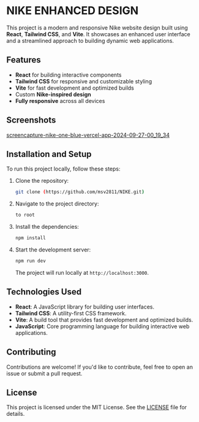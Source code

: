 # NIKE ENHANCED DESIGN

This project is a modern and responsive Nike website design built using **React**, **Tailwind CSS**, and **Vite**. It showcases an enhanced user interface and a streamlined approach to building dynamic web applications.

## Features

- **React** for building interactive components
- **Tailwind CSS** for responsive and customizable styling
- **Vite** for fast development and optimized builds
- Custom **Nike-inspired design**
- **Fully responsive** across all devices

## Screenshots
[screencapture-nike-one-blue-vercel-app-2024-09-27-00_19_34](https://github.com/user-attachments/assets/1a04b8ad-d42d-4325-ba9b-e906447e090b)
  

## Installation and Setup

To run this project locally, follow these steps:

1. Clone the repository:

   ```bash
   git clone (https://github.com/msv2811/NIKE.git)
   ```

2. Navigate to the project directory:

   ```bash
   to root 
   ```

3. Install the dependencies:

   ```bash
   npm install
   ```

4. Start the development server:

   ```bash
   npm run dev
   ```

   The project will run locally at `http://localhost:3000`.

## Technologies Used

- **React**: A JavaScript library for building user interfaces.
- **Tailwind CSS**: A utility-first CSS framework.
- **Vite**: A build tool that provides fast development and optimized builds.
- **JavaScript**: Core programming language for building interactive web applications.

## Contributing

Contributions are welcome! If you'd like to contribute, feel free to open an issue or submit a pull request.

## License

This project is licensed under the MIT License. See the [LICENSE](LICENSE) file for details.

